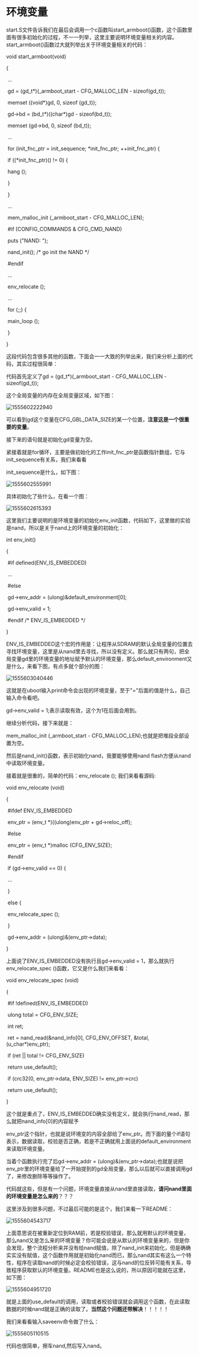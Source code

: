 # 环境变量

start.S文件告诉我们在最后会调用一个c函数叫start_armboot()函数，这个函数里面有很多初始化的过程，不一一列举，这里主要说明环境变量相关的内容。start_armboot()函数过大就列举出关于环境变量相关的代码：

void start_armboot(void)

{	

​	...

​	gd = (gd_t*)(_armboot_start - CFG_MALLOC_LEN - sizeof(gd_t));

​	memset ((void*)gd, 0, sizeof (gd_t));

​	gd->bd = (bd_t*)((char*)gd - sizeof(bd_t));

​	memset (gd->bd, 0, sizeof (bd_t));

​	...

​	for (init_fnc_ptr = init_sequence; *init_fnc_ptr; ++init_fnc_ptr) {

​		if ((*init_fnc_ptr)() != 0) {

​			hang ();

​		}

​	}

​	...

​	mem_malloc_init (_armboot_start - CFG_MALLOC_LEN);

​	#if (CONFIG_COMMANDS & CFG_CMD_NAND)

​		puts ("NAND:  ");

​		nand_init();		/* go init the NAND */

​	#endif

​	...

​	env_relocate ();

​	...

​	for (;;) {

​		main_loop ();

​	}

}

这段代码包含很多其他的函数，下面会一一大致的列举出来，我们来分析上面的代码，其实过程很简单：

代码首先定义了gd = (gd_t*)(_armboot_start - CFG_MALLOC_LEN - sizeof(gd_t));

这个全局变量的内存在全局变量区域，如下图：

![1555602222940](C:\Users\Lenovo\AppData\Roaming\Typora\typora-user-images\1555602222940.png)

可以看到gd这个变量在CFG_GBL_DATA_SIZE的某一个位置，**注意这是一个很重要的变量**。

接下来的语句就是初始化gd变量为空。

紧接着就是for循环，主要是做初始化的工作init_fnc_ptr是函数指针数组，它与init_sequence有关系，我们来看看

init_sequence是什么，如下图：

![1555602555991](C:\Users\Lenovo\AppData\Roaming\Typora\typora-user-images\1555602555991.png)

具体初始化了些什么，在看一个图：

![1555602615393](C:\Users\Lenovo\AppData\Roaming\Typora\typora-user-images\1555602615393.png)

这里我们主要说明的是环境变量的初始化env_init函数，代码如下，这里做的实验是nand，所以是关于nand上的环境变量的初始化：

int env_init()

{

​	#if defined(ENV_IS_EMBEDDED)

​	...

​	#else

​	gd->env_addr  = (ulong)&default_environment[0];

​	gd->env_valid = 1;

​	#endif /* ENV_IS_EMBEDDED */

}

ENV_IS_EMBEDDED这个宏的作用是：让程序从SDRAM的默认全局变量的位置去寻找环境变量，这里是从nand里去寻找，所以没有定义。那么就只有两句，把全局变量gd里的环境变量的地址赋予默认的环境变量，那么default_environment又是什么，来看下图，有点多就个部分的图：

![1555603040446](C:\Users\Lenovo\AppData\Roaming\Typora\typora-user-images\1555603040446.png)

这就是在uboot输入print命令会出现的环境变量，至于"="后面的值是什么，自己输入命令看吧。

gd->env_valid = 1;表示读取有效，这个为1在后面会用到。

继续分析代码，接下来就是：

mem_malloc_init (_armboot_start - CFG_MALLOC_LEN);也就是把堆段全部设置为空。

然后是nand_init()函数，表示初始化nand，我要能够使用nand flash方便从nand中读取环境变量。

接着就是很重的，简单的代码：env_relocate (); 我们来看看源码:

void env_relocate (void)

{

​	#ifdef  ENV_IS_EMBEDDED

​		env_ptr = (env_t *)((ulong)env_ptr + gd->reloc_off);

​	#else

​		env_ptr = (env_t *)malloc (CFG_ENV_SIZE);

​	#endif

​	if (gd->env_valid == 0) {

​	...

​	}

​	else {

​		env_relocate_spec ();

​	}

​	gd->env_addr = (ulong)&(env_ptr->data);	

}

上面说了ENV_IS_EMBEDDED没有执行且gd->env_valid = 1，那么就执行env_relocate_spec ()函数，它又是什么我们来看看：

void env_relocate_spec (void)

{

​	#if !defined(ENV_IS_EMBEDDED)

​		ulong total = CFG_ENV_SIZE;

​		int ret;

​		ret = nand_read(&nand_info[0], CFG_ENV_OFFSET, &total, (u_char*)env_ptr);

​		if (ret || total != CFG_ENV_SIZE)

​			return use_default();

​		if (crc32(0, env_ptr->data, ENV_SIZE) != env_ptr->crc)

​			return use_default();

}

这个就是重点了，ENV_IS_EMBEDDED确实没有定义，就会执行nand_read，那么就把nand_info[0]的内容赋予

env_ptr这个指针，也就是说环境变的内容全部给了env_ptr。而下面的量个if语句表示，数据读取，校验是否正确，若是不正确就用上面说的default_environment来读取环境变量。

当着个函数执行完了后gd->env_addr = (ulong)&(env_ptr->data);也就是说把env_ptr里的环境变量给了一开始提到的gd全局变量，那么以后就可以直接调用gd了，来修改删除等等操作了。

代码就这些，但是有一个问题，环境变量直接从nand里直接读取，**请问nand里面的环境变量是怎么来的**？？？

这里涉及到很多问题，不过最后可能的是这个，我们来看一下README：

![1555604543717](C:\Users\Lenovo\AppData\Roaming\Typora\typora-user-images\1555604543717.png)

上面意思说在被重新定位到RAM前，若是校验错误，那么就用默认的环境变量，那么nand又是怎么来的环境变量？你可能会说是从默认的环境变量来的，但是你会发现，整个流程分析来并没有给nand赋值，除了nand_init来初始化，但是确确实实没有赋值，这个函数作用就是初始化nand而已，那么nand其实有这么一个特性，程序在读取nand的时候必定会校验错误，这与nand的位反转可能有关系，导致程序获取默认的环境变量。README也是这么说的，所以原因可能就在这里，如下图：

![1555604951720](C:\Users\Lenovo\AppData\Roaming\Typora\typora-user-images\1555604951720.png)

就是上面的use_default的调用，读取或者校验错误就会调用这个函数，在此读取数据的时候nand就是正确的读取了。**当然这个问题还带解决**！！！！！

我们来看看输入saveenv命令做了什么：

![1555605110515](C:\Users\Lenovo\AppData\Roaming\Typora\typora-user-images\1555605110515.png)

代码也很简单，擦车nand,然后写入nand。